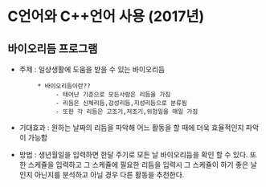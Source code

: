 # C언어와 C++언어 사용 (2017년)

## 바이오리듬 프로그램
  - 주제 : 일상생활에 도움을 받을 수 있는 바이오리듬 
             
             * 바이오리듬이란?? 
                  - 태어난 기준으로 모든사람은 리듬을 가짐
                  - 리듬은 신체리듬,감성리듬,지성리듬으로 분류됨
                  - 또한 각 리듬은 고조기,저조기,위험일을 매일 가짐
  
  - 기대효과 : 원하는 날짜의 리듬을 파악해 어느 활동을 할 때에 더욱 효율적인지 파악이 가능함
  
  - 방법 : 생년월일을 입력하면 한달 주기로 모든 날 바이오리듬을 확인 할 수 있다.
           또한 스케쥴을 입력하고 그 스케쥴에 필요한 리듬을 입력시 그 스케쥴이 
           하기 좋은 날인지 아닌지를 분석하고 아닐 경우 다른 활동을 추천한다.
